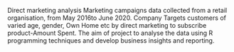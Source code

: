 Direct marketing analysis
Marketing campaigns data collected from a  retail organisation, from May 2016to June 2020. Company Targets customers of varied age, gender, Own Home etc by direct marketing to subscribe product-Amount Spent. The aim of project to analyse the data using R programming techniques and develop business insights and reporting.
